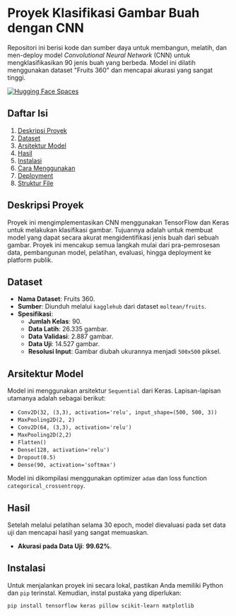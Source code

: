 # Proyek Klasifikasi Gambar Buah dengan CNN

Repositori ini berisi kode dan sumber daya untuk membangun, melatih, dan men-deploy model *Convolutional Neural Network* (CNN) untuk mengklasifikasikan 90 jenis buah yang berbeda. Model ini dilatih menggunakan dataset "Fruits 360" dan mencapai akurasi yang sangat tinggi.

[![Hugging Face Spaces](https://img.shields.io/badge/%F0%9F%A4%97%20Hugging%20Face-Spaces-blue)](https://huggingface.co/spaces/whyyou50/fruits_classification)

## Daftar Isi
1.  [Deskripsi Proyek](#deskripsi-proyek)
2.  [Dataset](#dataset)
3.  [Arsitektur Model](#arsitektur-model)
4.  [Hasil](#hasil)
5.  [Instalasi](#instalasi)
6.  [Cara Menggunakan](#cara-menggunakan)
7.  [Deployment](#deployment)
8.  [Struktur File](#struktur-file)

## Deskripsi Proyek
Proyek ini mengimplementasikan CNN menggunakan TensorFlow dan Keras untuk melakukan klasifikasi gambar. Tujuannya adalah untuk membuat model yang dapat secara akurat mengidentifikasi jenis buah dari sebuah gambar. Proyek ini mencakup semua langkah mulai dari pra-pemrosesan data, pembangunan model, pelatihan, evaluasi, hingga deployment ke platform publik.

## Dataset
* **Nama Dataset**: Fruits 360.
* **Sumber**: Diunduh melalui `kagglehub` dari dataset `moltean/fruits`.
* **Spesifikasi**:
    * **Jumlah Kelas**: 90.
    * **Data Latih**: 26.335 gambar.
    * **Data Validasi**: 2.887 gambar.
    * **Data Uji**: 14.527 gambar.
    * **Resolusi Input**: Gambar diubah ukurannya menjadi `500x500` piksel.

## Arsitektur Model
Model ini menggunakan arsitektur `Sequential` dari Keras. Lapisan-lapisan utamanya adalah sebagai berikut:
* `Conv2D(32, (3,3), activation='relu', input_shape=(500, 500, 3))`
* `MaxPooling2D(2, 2)`
* `Conv2D(64, (3,3), activation='relu')`
* `MaxPooling2D(2,2)`
* `Flatten()`
* `Dense(128, activation='relu')`
* `Dropout(0.5)`
* `Dense(90, activation='softmax')`

Model ini dikompilasi menggunakan optimizer `adam` dan loss function `categorical_crossentropy`.

## Hasil
Setelah melalui pelatihan selama 30 epoch, model dievaluasi pada set data uji dan mencapai hasil yang sangat memuaskan.
* **Akurasi pada Data Uji**: **99.62%**.

## Instalasi
Untuk menjalankan proyek ini secara lokal, pastikan Anda memiliki Python dan `pip` terinstal. Kemudian, instal pustaka yang diperlukan:
```bash
pip install tensorflow keras pillow scikit-learn matplotlib
